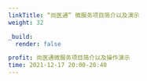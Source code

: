 ```yaml
---
linkTitle: “尚医通” 微服务项目简介以及演示
weight: 32

_build:
  render: false

profit: 尚医通微服务项目简介以及操作演示
time: 2021-12-17 20:00-20:40
---
```

